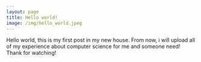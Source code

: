 ```yaml
---
layout: page
title: Hello world!
image: /img/hello_world.jpeg
---
```


Hello world, this is my first post in my new house. From now, i will upload all of my experience about computer science for me and someone need!
Thank for watching!